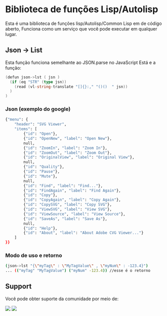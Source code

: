 # Biblioteca de funções Lisp/Autolisp
Esta é uma biblioteca de funções lisp/Autolisp/Common Lisp em de código aberto, Funciona como um serviço 
que você pode executar em qualquer lugar.

## Json -> List
Esta função funciona semelhante ao JSON.parse no JavaScript
Está e a função:

```go
(defun json->lst ( jsn )
  (if (eq "STR" (type jsn))
    (read (vl-string-translate "[]{}:," "()()  " jsn))
  )
)
```

### Json (exemplo do google)
```sh
{"menu": {
    "header": "SVG Viewer",
    "items": [
        {"id": "Open"},
        {"id": "OpenNew", "label": "Open New"},
        null,
        {"id": "ZoomIn", "label": "Zoom In"},
        {"id": "ZoomOut", "label": "Zoom Out"},
        {"id": "OriginalView", "label": "Original View"},
        null,
        {"id": "Quality"},
        {"id": "Pause"},
        {"id": "Mute"},
        null,
        {"id": "Find", "label": "Find..."},
        {"id": "FindAgain", "label": "Find Again"},
        {"id": "Copy"},
        {"id": "CopyAgain", "label": "Copy Again"},
        {"id": "CopySVG", "label": "Copy SVG"},
        {"id": "ViewSVG", "label": "View SVG"},
        {"id": "ViewSource", "label": "View Source"},
        {"id": "SaveAs", "label": "Save As"},
        null,
        {"id": "Help"},
        {"id": "About", "label": "About Adobe CVG Viewer..."}
    ]
}}
```
### Modo de uso e retorno

```sh
(json->lst "{\"myTag\" : \"MyTagValue\" , \"myNum\" : -123.4}")
... (("myTag" "MyTagValue") ("myNum" -123.4)) //esse é o retorno
```
## Support
Você pode obter suporte da comunidade por meio de:

<a href = "https://api.whatsapp.com/send?phone=5588998686890"><img src="https://img.shields.io/badge/WhatsApp-25D366?style=for-the-badge&logo=whatsapp&logoColor=white" target="_blank"></a>
 <a href = "https://t.me/JuniorNogueira"><img src="https://img.shields.io/badge/Telegram-2CA5E0?style=for-the-badge&logo=telegram&logoColor=white" target="_blank"></a>